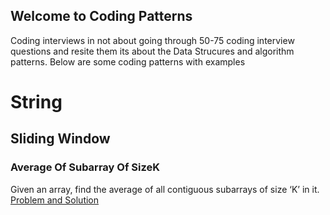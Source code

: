 ## Welcome to Coding Patterns

Coding interviews in not about going through 50-75 coding interview questions and resite them its about the Data Strucures and algorithm patterns. Below are some coding patterns with examples

# String
## Sliding Window
### Average Of Subarray Of SizeK

 Given an array, find the average of all contiguous subarrays of size ‘K’ in it.
  [Problem and Solution](https://github.com/deepakchaudhari/CodingPatterns/blob/main/src/com/codingpatterns/string/slidingwindow/AverageOfSubarrayOfSizeK.java)

